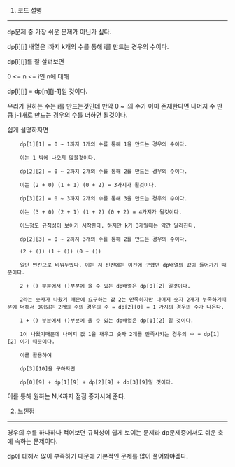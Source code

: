 1. 코드 설명
<hr>

dp문제 중 가장 쉬운 문제가 아닌가 싶다.

dp[i][j] 배열은 i까지 k개의 수를 통해 i를 만드는 경우의 수이다.

dp[i][j]를 잘 살펴보면

0 <= n <= i인 n에 대해

dp[i][j] = dp[n][j-1]일 것이다.

우리가 원하는 수는 i를 만드는것인데 만약 0 ~ i의 수가 이미 존재한다면 나머지 수 만큼 j-1개로 만드는 경우의 수를 더하면 될것이다.

쉽게 설명하자면

```
    dp[1][1] = 0 ~ 1까지 1개의 수를 통해 1을 만드는 경우의 수이다.

    이는 1 밖에 나오지 않을것이다.

    dp[2][2] = 0 ~ 2까지 2개의 수를 통해 2를 만드는 경우의 수이다.

    이는 (2 + 0) (1 + 1) (0 + 2) = 3가지가 될것이다.

    dp[3][2] = 0 ~ 3까지 2개의 수를 통해 3을 만드는 경우의 수이다.

    이는 (3 + 0) (2 + 1) (1 + 2) (0 + 2) = 4가지가 될것이다.

    어느정도 규칙성이 보이기 시작한다. 하지만 k가 3개일때는 약간 달라진다.

    dp[2][3] = 0 ~ 2까지 3개의 수를 통해 2를 만드는 경우의 수이다.

    (2 + ()) (1 + ()) (0 + ())

    일단 빈칸으로 비워두었다. 이는 저 빈칸에는 이전에 구했던 dp배열의 값이 들어가기 때문이다.

    2 + () 부분에서 ()부분에 올 수 있는 dp배열은 dp[0][2] 일것이다.

    2라는 숫자가 나왔기 때문에 요구하는 값 2는 만족하지만 나머지 숫자 2개가 부족하기때문에 더해서 0이되는 2개의 수의 경우의 수 = dp[2][0] = 1 가지의 경우의 수가 나온다.

    1 + () 부분에서 ()부분에 올 수 있는 dp배열은 dp[1][2] 일 것이다.

    1이 나왔기때문에 나머지 값 1을 채우고 숫자 2개를 만족시키는 경우의 수 = dp[1][2] 이기 때문이다.

    이를 활용하여

    dp[3][10]을 구하자면

    dp[0][9] + dp[1][9] + dp[2][9] + dp[3][9]일 것이다.
```

이를 통해 원하는 N,K까지 점점 증가시켜 준다.

2. 느낀점
<hr>

경우의 수를 하나하나 적어보면 규칙성이 쉽게 보이는 문제라 dp문제중에서도 쉬운 축에 속하는 문제이다.

dp에 대해서 많이 부족하기 때문에 기본적인 문제를 많이 풀어봐야겠다.
